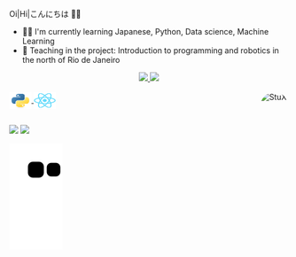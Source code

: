 Oi|Hi|こんにちは 🐱‍💻
- 🐱‍🏍 I'm currently learning Japanese, Python, Data science, Machine Learning
- 🤖 Teaching in the project: Introduction to programming and robotics in the north of Rio de Janeiro
<div align="center">
  <a href="https://github.com/Estef4nio">
  <img height="180em" src="https://github-readme-stats.vercel.app/api?username=Estef4nio&show_icons=true&theme=dracula&include_all_commits=true&count_private=true"/>
  <img height="180em" src="https://github-readme-stats.vercel.app/api/top-langs/?username=Estef4nio&layout=compact&langs_count=7&theme=dracula"/>
</div>
<div style="display: inline_block"><br>
  <img align="center" alt="Stuxi-Python" height="30" width="40" src="https://raw.githubusercontent.com/devicons/devicon/master/icons/python/python-original.svg">
  <img align="center" alt="Stuxi-React" height="30" width="40" src="https://raw.githubusercontent.com/devicons/devicon/master/icons/react/react-original.svg">
  <img align="right" alt="StuXi" height="200" style="border-radius:60px;" src="https://cdn.discordapp.com/attachments/943298551088296016/1038846207927255221/PicsArt_06-15-04.37.30-removebg-preview.png">
</div>

##

<div> 

  <a href="https://instagram.com/_Stuxi" target="_blank"><img src="https://img.shields.io/badge/-Instagram-%23E4405F?style=for-the-badge&logo=instagram&logoColor=white" target="_blank"></a>
  <a href = "mailto:estefaniosr@gmail.com"><img src="https://img.shields.io/badge/-Gmail-%23333?style=for-the-badge&logo=gmail&logoColor=white" target="_blank"></a>

![Snake animation](https://github.com/Estef4nio/Estef4nio/blob/output/github-contribution-grid-snake.svg)
 
</div>

